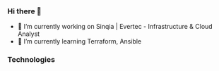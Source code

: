 ### Hi there 👋

- 🔭 I’m currently working on Sinqia | Evertec - Infrastructure & Cloud Analyst
- 🌱 I’m currently learning Terraform, Ansible

### Technologies 

<div>
            <link rel="stylesheet" type='text/css' href="https://cdn.jsdelivr.net/gh/devicons/devicon@latest/devicon.min.css" />            
</div>




          
